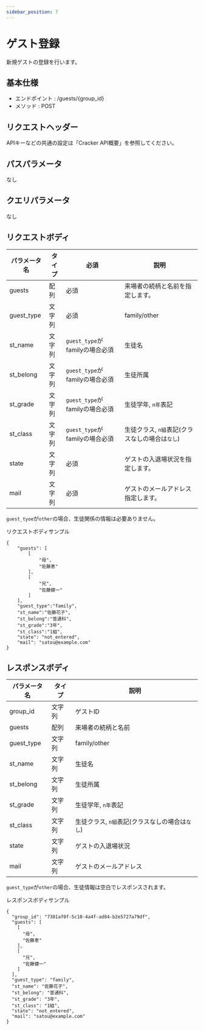 ```yaml
---
sidebar_position: 7
---
```


# ゲスト登録
新規ゲストの登録を行います。

## 基本仕様
- エンドポイント : /guests/{group_id}
- メソッド : POST

## リクエストヘッダー
APIキーなどの共通の設定は「Cracker API概要」を参照してください。

## パスパラメータ
なし

## クエリパラメータ
なし

## リクエストボディ

|パラメータ名|タイプ|必須|説明|
|----|----|----|----|
|guests|配列|必須|来場者の続柄と名前を指定します。|
|guest_type|文字列|必須|family/other|
|st_name|文字列|`guest_type`がfamilyの場合必須|生徒名|
|st_belong|文字列|`guest_type`がfamilyの場合必須|生徒所属|
|st_grade|文字列|`guest_type`がfamilyの場合必須|生徒学年, `n年`表記|
|st_class|文字列|`guest_type`がfamilyの場合必須|生徒クラス, `n組`表記(クラスなしの場合は`なし`)|
|state|文字列|必須|ゲストの入退場状況を指定します。|
|mail|文字列|必須|ゲストのメールアドレス指定します。|

`guest_tyoe`が`other`の場合、生徒関係の情報は必要ありません。

リクエストボディサンプル
```
{
    "guests": [
        [
            "母",
            "佐藤恵"
        ],
        [
            "兄",
            "佐藤健一"
        ]
    ],
    "guest_type":"family",
    "st_name":"佐藤花子",
    "st_belong":"普通科",
    "st_grade":"3年",
    "st_class":"1組",
    "state": "not_entered",
    "mail": "satou@example.com"
}
```

## レスポンスボディ

|パラメータ名|タイプ|説明|
|----|----|----|
|group_id|文字列|ゲストID|
|guests|配列|来場者の続柄と名前|
|guest_type|文字列|family/other|
|st_name|文字列|生徒名|
|st_belong|文字列|生徒所属|
|st_grade|文字列|生徒学年, `n年`表記|
|st_class|文字列|生徒クラス, `n組`表記(クラスなしの場合は`なし`)|
|state|文字列|ゲストの入退場状況|
|mail|文字列|ゲストのメールアドレス|

`guest_type`が`other`の場合、生徒情報は空白でレスポンスされます。

レスポンスボディサンプル
```
{
  "group_id": "7301af0f-5c10-4a4f-ad84-b2e5727a79df",
  "guests": [
    [
      "母",
      "佐藤恵"
    ],
    [
      "兄",
      "佐藤健一"
    ]
  ],
  "guest_type": "family",
  "st_name": "佐藤花子",
  "st_belong": "普通科",
  "st_grade": "3年",
  "st_class": "1組",
  "state": "not_entered",
  "mail": "satou@example.com"
}
```
